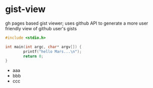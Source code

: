 # gist-view
gh pages based gist viewer; uses github API to generate a more user friendly view of github user's gists

```c
#include <stdio.h>

int main(int argc, char* argv[]) {
        printf("hello Mars...\n");
        return 0;
}
```
* aaa
* bbb
* ccc
